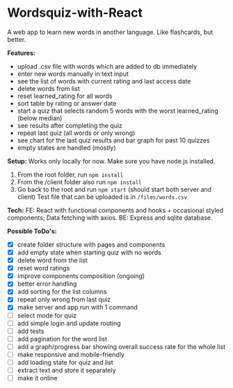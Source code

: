 # Wordsquiz-with-React
A web app to learn new words in another language. Like flashcards, but better.

**Features:**
- upload .csv file with words which are added to db immediately
- enter new words manually in text input
- see the list of words with current rating and last access date
- delete words from list
- reset learned_rating for all words
- sort table by rating or answer date
- start a quiz that selects random 5 words with the worst learned_rating (below median)
- see results after completing the quiz
- repeat last quiz (all words or only wrong)
- see chart for the last quiz results and bar graph for past 10 quizzes
- empty states are handled (mostly)

**Setup:**
Works only locally for now. Make sure you have node.js installed.
1) From the root folder, run `npm install`
2) From the /client folder also run `npm install`
3) Go back to the root and run `npm start` (should start both server and client) 
Test file that can be uploaded is in `/files/words.csv`

**Tech:**
FE: React with functional components and hooks + occasional styled components; Data fetching with axios.
BE: Express and sqlite database.

**Possible ToDo's:**
- [x] create folder structure with pages and components
- [x] add empty state when starting quiz with no words
- [x] delete word from the list
- [x] reset word ratings
- [x] improve components composition (ongoing)
- [x] better error handling
- [x] add sorting for the list columns
- [x] repeat only wrong from last quiz
- [x] make server and app run with 1 command
- [ ] select mode for quiz
- [ ] add simple login and update routing
- [ ] add tests
- [ ] add pagination for the word list
- [ ] add a graph/progress bar showing overall success rate for the whole list
- [ ] make responsive and mobile-friendly
- [ ] add loading state for quiz and list
- [ ] extract text and store it separately
- [ ] make it online
